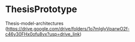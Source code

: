 ﻿# ThesisPrototype

Thesis-model-architectures (https://drive.google.com/drive/folders/1o7mIglyVparwO2f-c46y30FHx0ofu8vx?usp=drive_link)
